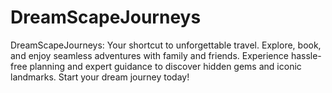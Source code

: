 # DreamScapeJourneys
DreamScapeJourneys: Your shortcut to unforgettable travel. Explore, book, and enjoy seamless adventures with family and friends. Experience hassle-free planning and expert guidance to discover hidden gems and iconic landmarks. Start your dream journey today!
